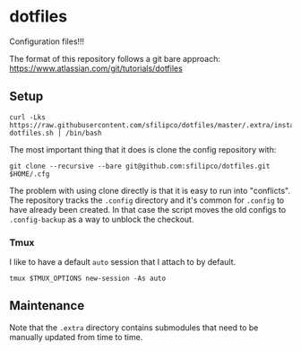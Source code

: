# dotfiles

Configuration files!!!

The format of this repository follows a git bare approach:
https://www.atlassian.com/git/tutorials/dotfiles

## Setup

```
curl -Lks https://raw.githubusercontent.com/sfilipco/dotfiles/master/.extra/install-dotfiles.sh | /bin/bash
```
The most important thing that it does is clone the config repository with:
```
git clone --recursive --bare git@github.com:sfilipco/dotfiles.git $HOME/.cfg
```
The problem with using clone directly is that it is easy to run into
"conflicts".  The repository tracks the `.config` directory and it's common for
`.config` to have already been created. In that case the script moves the old
configs to `.config-backup` as a way to unblock the checkout.


### Tmux

I like to have a default `auto` session that I attach to by default.
```
tmux $TMUX_OPTIONS new-session -As auto
```

## Maintenance

Note that the `.extra` directory contains submodules that need to be manually
updated from time to time.
